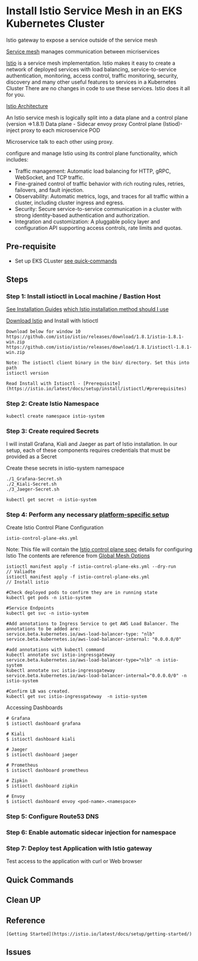 #  Install Istio Service Mesh in an EKS Kubernetes Cluster 

Istio gateway to expose a service outside of the service mesh

[Service mesh](https://istio.io/latest/docs/concepts/what-is-istio/#what-is-a-service-mesh) manages communication between micriservices


[Istio](https://istio.io/latest/docs/concepts/what-is-istio/) is a service mesh implementation. Istio makes it easy to create a network of deployed services with load balancing, service-to-service authentication, monitoring, access control, traffic monitoring, security, discovery and many other useful features to services in a Kubernetes Cluster
There are no changes in  code to use these services. Istio does it all for you. 

[Istio Architecture](https://istio.io/latest/docs/ops/deployment/architecture/)

An Istio service mesh is logically split into a data plane and a control plane (version =>1.8.1)
Data plane - Sidecar envoy proxy
Control plane (Istiod)- inject proxy to each microservice POD

Microservice talk to each other using proxy.

configure and manage Istio using its control plane functionality, which includes:
- Traffic management: Automatic load balancing for HTTP, gRPC, WebSocket, and TCP traffic.
- Fine-grained control of traffic behavior with rich routing rules, retries, failovers, and fault injection.
- Observability: Automatic metrics, logs, and traces for all traffic within a cluster, including cluster ingress and egress.
- Security: Secure service-to-service communication in a cluster with strong identity-based authentication and authorization.
- Integration and customization: A pluggable policy layer and configuration API supporting access controls, rate limits and quotas.


## Pre-requisite
- Set up EKS CLuster [see quick-commands](https://github.com/koolkravi/kubernetes-playground/tree/master/cloud/aws/terraform-eks-cluster#quick-commands)

## Steps 

### Step 1:  Install istioctl in Local machine / Bastion Host

[See Installation Guides](https://istio.io/latest/docs/setup/install/)
[which Istio installation method should I use](https://istio.io/latest/faq/setup/#install-method-selection)

[Download Istio](https://istio.io/latest/docs/setup/getting-started/#download) and Install with Istioctl

```
Download below for window 10
https://github.com/istio/istio/releases/download/1.8.1/istio-1.8.1-win.zip
https://github.com/istio/istio/releases/download/1.8.1/istioctl-1.8.1-win.zip

Note: The istioctl client binary in the bin/ directory. Set this into path
istioctl version

Read Install with Istioctl - [Prerequisite](https://istio.io/latest/docs/setup/install/istioctl/#prerequisites)

```
### Step 2: Create Istio Namespace

```
kubectl create namespace istio-system
```
### Step 3: Create required Secrets

I will install Grafana, Kiali and Jaeger as part of Istio installation. In our setup, each of these components requires credentials that must be provided as a Secret

Create these secrets in istio-system namespace
```
./1_Grafana-Secret.sh
./2_Kiali-Secret.sh
./3_Jaeger-Secret.sh

kubectl get secret -n istio-system
```

### Step 4: Perform any necessary [platform-specific setup](https://istio.io/latest/docs/setup/platform-setup/)
Create Istio Control Plane Configuration

```
istio-control-plane-eks.yml
```
Note: This file will contain the [Istio control plane spec](https://istio.io/docs/reference/config/istio.operator.v1alpha1/) details for configuring Istio
The contents are reference from  [Global Mesh Options](https://istio.io/latest/docs/reference/config/istio.mesh.v1alpha1/)


```
istioctl manifest apply -f istio-control-plane-eks.yml --dry-run      // Valiadte
istioctl manifest apply -f istio-control-plane-eks.yml                // Install istio
```

```
#Check deployed pods to confirm they are in running state
kubectl get pods -n istio-system

#Service Endpoints
kubectl get svc -n istio-system

#Add annotations to Ingress Service to get AWS Load Balancer. The annotations to be added are:
service.beta.kubernetes.io/aws-load-balancer-type: "nlb"
service.beta.kubernetes.io/aws-load-balancer-internal: "0.0.0.0/0"

#add annotations with kubectl command
kubectl annotate svc istio-ingressgateway service.beta.kubernetes.io/aws-load-balancer-type="nlb" -n istio-system
kubectl annotate svc istio-ingressgateway service.beta.kubernetes.io/aws-load-balancer-internal="0.0.0.0/0" -n istio-system

#Confirm LB was created.
kubectl get svc istio-ingressgateway  -n istio-system
```

Accessing Dashboards

```
# Grafana
$ istioctl dashboard grafana

# Kiali
$ istioctl dashboard kiali

# Jaeger
$ istioctl dashboard jaeger

# Prometheus
$ istioctl dashboard prometheus

# Zipkin
$ istioctl dashboard zipkin

# Envoy
$ istioctl dashboard envoy <pod-name>.<namespace>
```
### Step 5: Configure Route53 DNS
### Step 6: Enable automatic sidecar injection for namespace
### Step 7: Deploy test Application with Istio gateway
Test access to the application with curl or Web browser

## Quick Commands

## Clean UP

## Reference
```
[Getting Started](https://istio.io/latest/docs/setup/getting-started/)
```

## Issues

